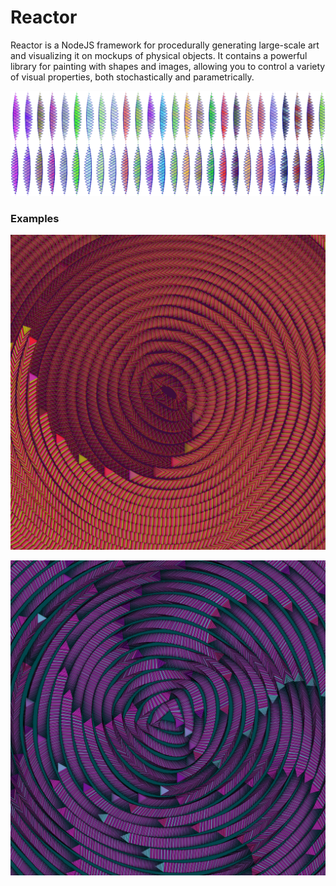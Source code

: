 # Reactor

Reactor is a NodeJS framework for procedurally generating large-scale art and visualizing it on mockups of physical objects. It contains a powerful library for painting with shapes and images, allowing you to control a variety of visual properties, both stochastically and parametrically.

![Sine Wave Lines with Triangular Brush](.gitbook/assets/sine-waves.png)

### Examples

![Concentric Rings with Parametric Triangular Brush](.gitbook/assets/b0b320.png)

![Concentric Rings with Parametric Triangular Brush](.gitbook/assets/ae0a63.png)



